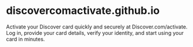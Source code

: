 # discovercomactivate.github.io
Activate your Discover card quickly and securely at Discover.com/activate. Log in, provide your card details, verify your identity, and start using your card in minutes.
